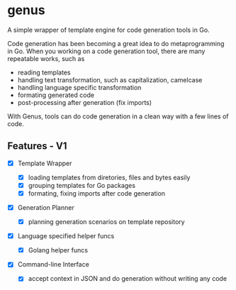 # genus

A simple wrapper of template engine for code generation tools in Go.

Code generation has been becoming a great idea to do metaprogramming in Go.
When you working on a code generation tool, there are many repeatable works,
such as
  * reading templates
  * handling text transformation, such as capitalization, camelcase
  * handling language specific transformation
  * formating generated code
  * post-processing after generation (fix imports)

With Genus, tools can do code generation in a clean way with a few lines of code.

## Features - V1

- [x] Template Wrapper

  - [x] loading templates from diretories, files and bytes easily
  - [x] grouping templates for Go packages
  - [x] formating, fixing imports after code generation

- [x] Generation Planner

  - [x] planning generation scenarios on template repository

- [x] Language specified helper funcs

  - [x] Golang helper funcs

- [x] Command-line Interface

  - [x] accept context in JSON and do generation without writing any code
